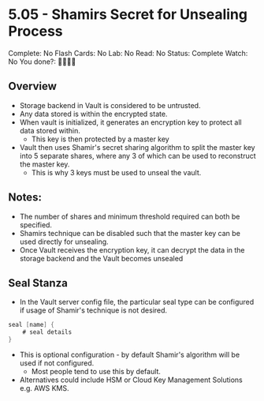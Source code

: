 # 5.05 - Shamirs Secret for Unsealing Process

Complete: No
Flash Cards: No
Lab: No
Read: No
Status: Complete
Watch: No
You done?: 🌚🌚🌚🌚

## Overview

- Storage backend in Vault is considered to be untrusted.
- Any data stored is within the encrypted state.
- When vault is initialized, it generates an encryption key to protect all data stored within.
    - This key is then protected by a master key
- Vault then uses Shamir's secret sharing algorithm to split the master key into 5 separate shares, where any 3 of which can be used to reconstruct the master key.
    - This is why 3 keys must be used to unseal the vault.

## Notes:

- The number of shares and minimum threshold required can both be specified.
- Shamirs technique can be disabled such that the master key can be used directly for unsealing.
- Once Vault receives the encryption key, it can decrypt the data in the storage backend and the Vault becomes unsealed

## Seal Stanza

- In the Vault server config file, the particular seal type can be configured if usage of Shamir's technique is not desired.

```go
seal [name] {
	# seal details
}
```

- This is optional configuration -  by default Shamir's algorithm will be used if not configured.
    - Most people tend to use this by default.
- Alternatives could include HSM or Cloud Key Management Solutions e.g. AWS KMS.